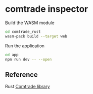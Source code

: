 # comtrade inspector


Build the WASM module

```bash
cd comtrade_rust
wasm-pack build --target web
```

Run the application

```bash
cd app
npm run dev -- --open
```


## Reference

Rust [Comtrade library](https://github.com/drewsilcock/comtrade)
